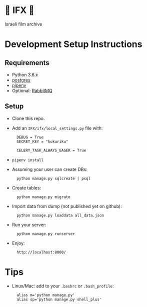 # 🎥 IFX 🎥
Israeli film archive

# Development Setup Instructions

## Requirements

* Python 3.6.x
* [postgres](https://github.com/nonZero/setups/blob/master/postgres-setup.md)
* [pipenv](http://pipenv.readthedocs.io/en/latest/)
* Optional: [RabbitMQ](https://www.rabbitmq.com/)


## Setup

* Clone this repo.
* Add an `IFX/ifx/local_settings.py` file with:

        DEBUG = True
        SECRET_KEY = "kukuriku"

        CELERY_TASK_ALWAYS_EAGER = True


* `pipenv install`

* Assuming your user can create DBs:

        python manage.py sqlcreate | psql

* Create tables:

        python manage.py migrate

* Import data from dump (not published yet on github):

        python manage.py loaddata all_data.json

* Run your server:

        python manage.py runserver

* Enjoy: 
        
        http://localhost:8000/

# Tips

* Linux/Mac: add to your `.bashrc` or `.bash_profile`:

        alias m='python manage.py'
        alias sp='python manage.py shell_plus'
